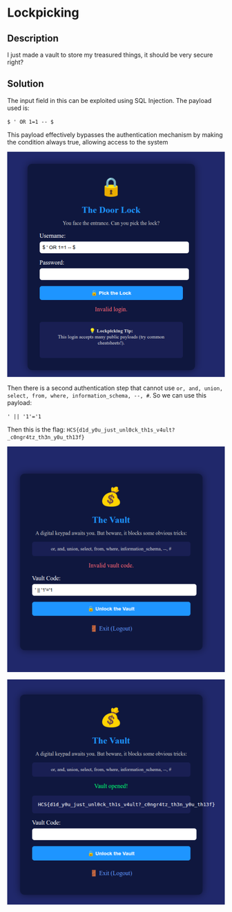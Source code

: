 # Lockpicking

## Description

I just made a vault to store my treasured things, it should be very secure right?

## Solution

The input field in this can be exploited using SQL Injection. The payload used is:

`$ ' OR 1=1 -- $`

This payload effectively bypasses the authentication mechanism by making the condition always true, allowing access to the system

![login](./login.png)

Then there is a second authentication step that cannot use `or, and, union, select, from, where, information_schema, --, #`. So we can use this payload:

` ' || '1'='1 `

Then this is the flag: `HCS{d1d_y0u_just_unl0ck_th1s_v4ult?_c0ngr4tz_th3n_y0u_th13f}`

![vault](./vault.png)

![flag](./flag.png)
